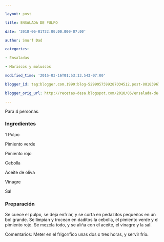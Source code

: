 ```yaml
---

layout: post

title: ENSALADA DE PULPO

date: '2010-06-01T22:00:00.000-07:00'

author: Smurf Dad

categories:

- Ensaladas

- Mariscos y moluscos

modified_time: '2016-03-16T01:53:13.543-07:00'

blogger_id: tag:blogger.com,1999:blog-5299957599287034512.post-8818396732275324281

blogger_orig_url: http://recetas-desa.blogspot.com/2010/06/ensalada-de-pulpo.html

---
```


Para 4 personas.

<h3>Ingredientes</h3>

1 Pulpo

Pimiento verde

Pimiento rojo

Cebolla

Aceite de oliva

Vinagre

Sal

<h3>Preparación</h3>

Se cuece el pulpo, se deja enfriar, y se corta en pedazitos pequeños en un bol grande. Se limpian y trocean en daditos la cebolla, el pimiento verde y el pimiento rojo. Se mezcla todo, y se aliña con el aceite, el vinagre y la sal.

Comentarios: Meter en el frigorífico unas dos o tres horas, y servir frío.


